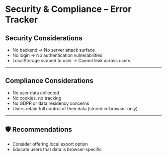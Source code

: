 #  Security & Compliance – Error Tracker

## Security Considerations

- No backend → No server attack surface
- No login → No authentication vulnerabilities
- LocalStorage scoped to user → Cannot leak across users

---

##  Compliance Considerations

- No user data collected
- No cookies, no tracking
- No GDPR or data residency concerns
- Users retain full control of their data (stored in-browser only)

---

## 🛡 Recommendations

- Consider offering local export option
- Educate users that data is browser-specific
